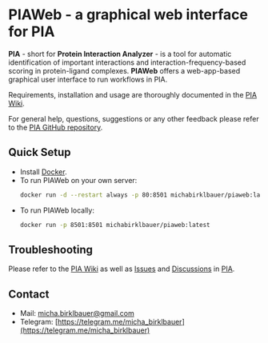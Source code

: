 # PIAWeb - a graphical web interface for PIA

**PIA** - short for **Protein Interaction Analyzer** - is a tool for automatic identification of important interactions and interaction-frequency-based scoring in protein-ligand complexes. **PIAWeb** offers a web-app-based graphical user interface to run workflows in PIA.

Requirements, installation and usage are thoroughly documented in the [PIA Wiki](https://github.com/michabirklbauer/PIA/wiki).

For general help, questions, suggestions or any other feedback please refer to the [PIA GitHub repository](https://github.com/michabirklbauer/PIA).

## Quick Setup

- Install [Docker](https://docs.docker.com/engine/install/).
- To run PIAWeb on your own server:
  ```bash
  docker run -d --restart always -p 80:8501 michabirklbauer/piaweb:latest
  ```
- To run PIAWeb locally:
  ```bash
  docker run -p 8501:8501 michabirklbauer/piaweb:latest
  ```

## Troubleshooting

Please refer to the [PIA Wiki](https://github.com/michabirklbauer/PIA/wiki) as well as [Issues](https://github.com/michabirklbauer/PIA/issues) and [Discussions](https://github.com/michabirklbauer/PIA/discussions) in [PIA](https://github.com/michabirklbauer/PIA).

## Contact

- Mail: [micha.birklbauer@gmail.com](mailto:micha.birklbauer@gmail.com)
- Telegram: [https://telegram.me/micha_birklbauer](https://telegram.me/micha_birklbauer)
